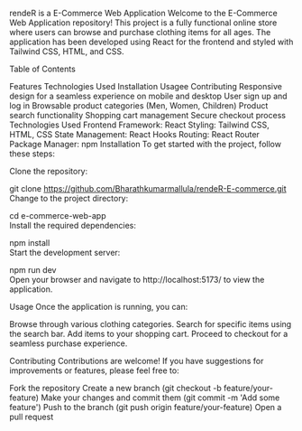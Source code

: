rendeR is a  E-Commerce Web Application
Welcome to the E-Commerce Web Application repository! This project is a fully functional online store where users can browse and purchase clothing items for all ages. The application has been developed using React for the frontend and styled with Tailwind CSS, HTML, and CSS.

Table of Contents

Features
Technologies Used
Installation
Usagee
Contributing
Responsive design for a seamless experience on mobile and desktop
User sign up and log in
Browsable product categories (Men, Women, Children)
Product search functionality
Shopping cart management
Secure checkout process
Technologies Used
Frontend Framework: React
Styling: Tailwind CSS, HTML, CSS
State Management: React Hooks
Routing: React Router
Package Manager: npm
Installation
To get started with the project, follow these steps:

Clone the repository:

git clone https://github.com/Bharathkumarmallula/rendeR-E-commerce.git
Change to the project directory:

cd e-commerce-web-app  
Install the required dependencies:

npm install  
Start the development server:

npm run dev  
Open your browser and navigate to http://localhost:5173/ to view the application.

Usage
Once the application is running, you can:

Browse through various clothing categories.
Search for specific items using the search bar.
Add items to your shopping cart.
Proceed to checkout for a seamless purchase experience.
 
 
Contributing
Contributions are welcome! If you have suggestions for improvements or features, please feel free to:

Fork the repository
Create a new branch (git checkout -b feature/your-feature)
Make your changes and commit them (git commit -m 'Add some feature')
Push to the branch (git push origin feature/your-feature)
Open a pull request
